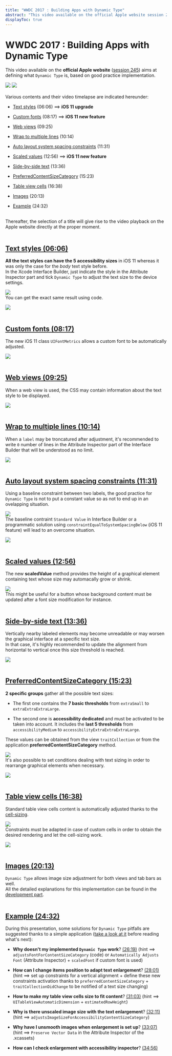 ```yaml
---
title: "WWDC 2017 : Building Apps with Dynamic Type"
abstract: "This video available on the official Apple website session 245 aims at defining what Dynamic Type is, based on good practice implementation"
displayToc: true
---
```


# WWDC 2017 : Building Apps with Dynamic Type

This video available on the **official Apple website** ([session 245](https://developer.apple.com/videos/play/wwdc2017/245/)) aims at defining what `Dynamic Type` is, based on good practice implementation.

![](../../../../images/iOSdev/wwdc17-logo.png)
![](../../../../images/iOSdev/wwdc17-245.png)
<br><br>Various contents and their video timelapse are indicated hereunder:

- [Text styles](#text-styles-0606) (06:06) ⟹ **iOS 11 upgrade**

- [Custom fonts](#custom-fonts-0817) (08:17) ⟹ **iOS 11 new feature**

- [Web views](#web-views-0925) (09:25)

- [Wrap to multiple lines](#wrap-to-multiple-lines-1014) (10:14)

- [Auto layout system spacing constraints](#auto-layout-system-spacing-constraints-1131) (11:31)

- [Scaled values](#scaled-values-1256) (12:56) ⟹ **iOS 11 new feature**

- [Side-by-side text](#side-by-side-text-1336) (13:36)

- [PreferredContentSizeCategory](#preferredcontentsizecategory-1523) (15:23)

- [Table view cells](#table-view-cells-1638) (16:38)

- [Images](#images-2013) (20:13)

- [Example](#example-2432) (24:32)

<br>Thereafter, the selection of a title will give rise to the video playback on the Apple website directly at the proper moment.
<br><br>
## [Text styles (06:06)](https://developer.apple.com/videos/play/wwdc2017/245/?time=366)
**All the text styles can have the 5 accessibility sizes** in iOS 11 whereas it was only the case for the *body* text style before.
<br>In the Xcode Interface Builder, just indicate the style in the Attribute Inspector part and tick `Dynamic Type` to adjust the text size to the device settings.

![](../../../../images/iOSdev/wwdc17-245-TextStyle_1.png)
<br>You can get the exact same result using code.

![](../../../../images/iOSdev/wwdc17-245-TextStyle_2.png)
<br><br>
## [Custom fonts (08:17)](https://developer.apple.com/videos/play/wwdc2017/245/?time=497)
The new iOS 11 class `UIFontMetrics` allows a custom font to be automatically adjusted.

![](../../../../images/iOSdev/wwdc17-245-CustomFonts.png)
<br><br>
## [Web views (09:25)](https://developer.apple.com/videos/play/wwdc2017/245/?time=565)
When a web view is used, the CSS may contain information about the text style to be displayed.

![](../../../../images/iOSdev/wwdc17-245-WebViews.png)
<br><br>
## [Wrap to multiple lines (10:14)](https://developer.apple.com/videos/play/wwdc2017/245/?time=614)
When a `label` may be troncatured after adjustment, it's recommended to write `0` number of lines in the Attribute Inspector part of the Interface Builder that will be understood as no limit.

![](../../../../images/iOSdev/wwdc17-245-WrapToMultipleLines.png)
<br><br>
## [Auto layout system spacing constraints (11:31)](https://developer.apple.com/videos/play/wwdc2017/245/?time=691)
Using a baseline constraint between two labels, the good practice for `Dynamic Type` is not to put a constant value so as not to end up in an ovelapping situation.

![](../../../../images/iOSdev/wwdc17-245-AutoLayoutsystemSpacingConstraints_1.png)
<br>The baseline contraint `Standard Value` in Interface Builder or a programmatic solution using  `constraintEqualToSystemSpacingBelow` (iOS 11 feature) will lead to an overcome situation.

![](../../../../images/iOSdev/wwdc17-245-AutoLayoutsystemSpacingConstraints_2.png)
<br><br>
## [Scaled values (12:56)](https://developer.apple.com/videos/play/wwdc2017/245/?time=776)
The new **scaledValue** method provides the height of a graphical element containing text whose size may automacally grow or shrink.

![](../../../../images/iOSdev/wwdc17-245-ScaledValue.png)
<br>This might be useful for a button whose background content must be updated after a font size modification for instance.
<br><br>
## [Side-by-side text (13:36)](https://developer.apple.com/videos/play/wwdc2017/245/?time=816)
Vertically nearby labeled elements may become unreadable or may worsen the graphical interface at a specific text size.
<br>In that case, it's highly recommended to update the alignment from horizontal to vertical once this size threshold is reached.

![](../../../../images/iOSdev/wwdc17-245-SideBySideText.png)
<br><br>
## [PreferredContentSizeCategory (15:23)](https://developer.apple.com/videos/play/wwdc2017/245/?time=923)
**2 specific groups** gather all the possible text sizes:

- The first one contains the **7 basic thresholds** from `extraSmall` to `extraExtraExtraLarge`.

- The second one is **accessibility dedicated** and must be activated to be taken into account. It includes the **last 5 thresholds** from `accessibilityMedium` to `accessibilityExtraExtraExtraLarge`.

These values can be obtained from the view `traitCollection` or from the application **preferredContentSizeCategory** method.

![](../../../../images/iOSdev/wwdc17-245-PreferredContentSizeCategory_1.png)
<br>It's also possible to set conditions dealing with text sizing in order to rearrange graphical elements when necessary.

![](../../../../images/iOSdev/wwdc17-245-PreferredContentSizeCategory_2.png)
<br><br>
## [Table view cells (16:38)](https://developer.apple.com/videos/play/wwdc2017/245/?time=998)
Standard table view cells content is automatically adjusted thanks to the [cell-sizing](https://developer.apple.com/videos/play/wwdc2017/245/?time=1058).

![](../../../../images/iOSdev/wwdc17-245-TableViews_1.png)
<br>Constraints must be adapted in case of custom cells in order to obtain the desired rendering and let the cell-sizing work.

![](../../../../images/iOSdev/wwdc17-245-TableViews_2.png)
<br><br>
## [Images (20:13)](https://developer.apple.com/videos/play/wwdc2017/245/?time=1213)
`Dynamic Type` allows image size adjustment for both views and tab bars as well.
<br>All the detailed explanations for this implementation can be found in the [development&nbsp;part](../../../development#graphical-elements-size).
<br><br>
## [Example (24:32)](https://developer.apple.com/videos/play/wwdc2017/245/?time=1472)
During this presentation, some solutions for `Dynamic Type` pitfalls are suggested thanks to a simple application ([take&nbsp;a&nbsp;look&nbsp;at&nbsp;it](https://developer.apple.com/videos/play/wwdc2017/245/?time=1506) before reading what's next):

- **Why doesn't my implemented `Dynamic Type` work**? [(26:19)](https://developer.apple.com/videos/play/wwdc2017/245/?time=1579)
(hint ⟹ `adjustsFontForContentSizeCategory` (code) or `Automatically Adjusts Font` (Attribute Inspector) + `scaledFont` if custom font is used)

- **How can I change items position to adapt text enlargement**? [(28:01)](https://developer.apple.com/videos/play/wwdc2017/245/?time=1681)
(hint ⟹ set up constraints for a vertical alignment + define these new constraints activation thanks to `preferredContentSizeCategory` + `traitCollectionDidChange` to be notified of a text size changing)

- **How to make my table view cells size to fit content**? [(31:03)](https://developer.apple.com/videos/play/wwdc2017/245/?time=1863)
(hint ⟹ `UITableViewAutomaticDimension` + `estimatedRowHeight`)

- **Why is there unscaled image size with the text enlargement**? [(32:11)](https://developer.apple.com/videos/play/wwdc2017/245/?time=1931)
(hint ⟹ `adjustsImageSizeForAccessibilityContentSizeCategory`)

- **Why have I unsmooth images when enlargement is set up**? [(33:07)](https://developer.apple.com/videos/play/wwdc2017/245/?time=1987)
(hint ⟹ `Preserve Vector Data` in the Attribute Inspector of the .xcassets)

- **How can I check enlargement with accessibility inspector**? [(34:56)](https://developer.apple.com/videos/play/wwdc2017/245/?time=2096)
